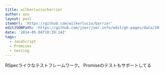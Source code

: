 ```yaml
---
title: wilkerlucio/barrier
author: azu
layout: post
itemUrl: 'https://github.com/wilkerlucio/barrier'
editJSONPath: 'https://github.com/jser/jser.info/edit/gh-pages/data/2014/05/index.json'
date: '2014-05-04T10:39:14Z'
tags:
  - JavaScript
  - Promises
  - testing
---
```

RSpecライクなテストフレームワーク。
Promiseのテストもサポートしてる
